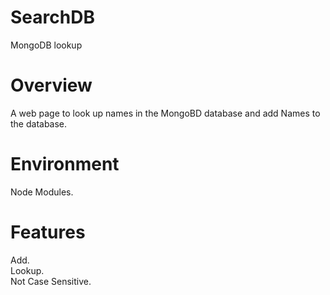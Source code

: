 # SearchDB
MongoDB lookup

# Overview
A web page to look up names in the MongoBD database and add Names to the database. <br/>

# Environment
Node Modules. <br/>

# Features
Add. <br/>
Lookup. <br/>
Not Case Sensitive. <br/>

